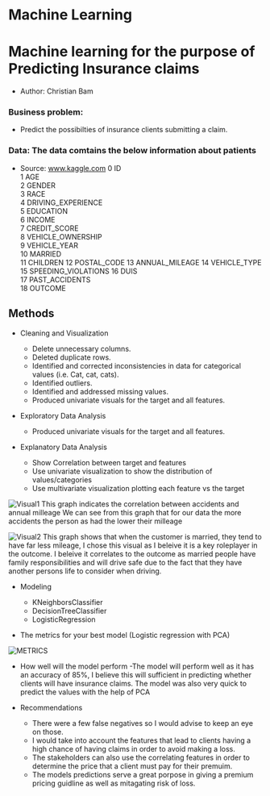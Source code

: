 # Machine Learning

# Machine learning for the purpose of Predicting Insurance claims
- Author: Christian Bam
### Business problem:
- Predict the possibilties of insurance clients submitting a claim.
### Data: The data comtains the below information about patients
- Source: www.kaggle.com
 0   ID                   
 1   AGE                  
 2   GENDER               
 3   RACE                 
 4   DRIVING_EXPERIENCE   
 5   EDUCATION           
 6   INCOME           
 7   CREDIT_SCORE       
 8   VEHICLE_OWNERSHIP  
 9   VEHICLE_YEAR  
 10  MARRIED  
 11  CHILDREN
 12  POSTAL_CODE 
 13  ANNUAL_MILEAGE 
 14  VEHICLE_TYPE  
 15  SPEEDING_VIOLATIONS 
 16  DUIS              
 17  PAST_ACCIDENTS  
 18  OUTCOME


## Methods
* Cleaning and Visualization
   - Delete unnecessary columns.
   - Deleted duplicate rows.
   - Identified and corrected inconsistencies in data for categorical values (i.e. Cat, cat, cats).
   - Identified outliers.
   - Identified and addressed missing values.
   - Produced univariate visuals for the target and all features.
     
* Exploratory Data Analysis
   - Produced univariate visuals for the target and all features.

* Explanatory Data Analysis
  - Show Correlation between target and features
  - Use univariate visualization to show the distribution of values/categories
  - Use multivariate visualization plotting each feature vs the target

![Visual1](https://github.com/Sudo-CHRIS-dev/MachineLearning/assets/122632203/498e43dc-32df-4a0c-8344-12b2996c9d36)
This graph indicates the correlation between accidents and annual milleage
We can see from this graph that for our data the more accidents the person as had the lower their milleage

![Visual2](https://github.com/Sudo-CHRIS-dev/MachineLearning/assets/122632203/f0d6e46e-2fca-40c0-a305-8537e7c177e5)
This graph shows that when the customer is married, they tend to have far less mileage, I chose this visual as I beleive it is a key roleplayer in the outcome. I beleive it correlates to the outcome as married people have family responsibilities and will drive safe due to the fact that they have another persons life to consider when driving.


* Modeling
  - KNeighborsClassifier
  - DecisionTreeClassifier 
  - LogisticRegression

*  The metrics for your best model (Logistic regression with PCA)

![METRICS](https://github.com/Sudo-CHRIS-dev/MachineLearning/assets/122632203/4ab5de63-944b-488c-99da-dffb1baae8f0)

* How well will the model perform
-The model will perform well as it has an accuracy of 85%, I believe this will sufficient in predicting whether clients will have insurance claims. The model was also very quick to predict the values with the help of PCA

* Recommendations
  - There were a few false negatives so I would advise to keep an eye on those.
  - I would take into account the features that lead to clients having a high chance of having claims in order to avoid making a loss.
  - The stakeholders can also use the correlating features in order to determine the price that a client must pay for their premuim.
  - The models predictions serve a great porpose in giving a premium pricing guidline as well as mitagating risk of loss.



